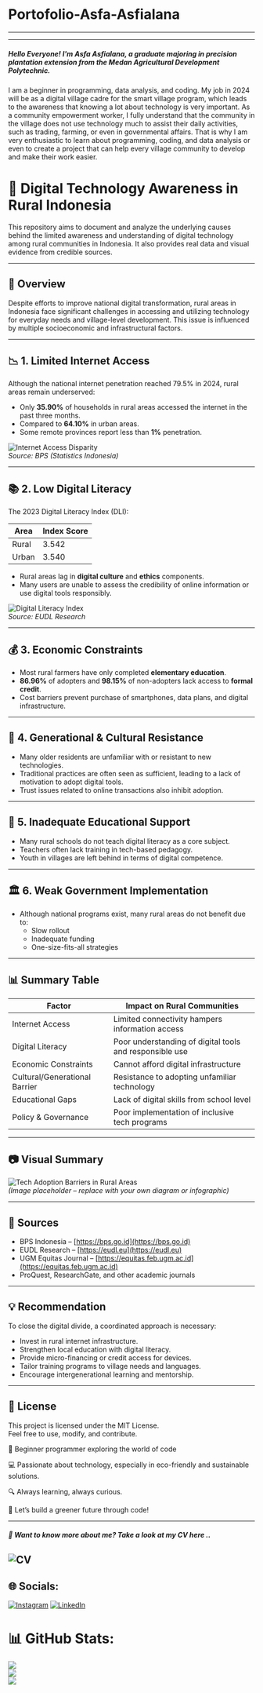 # Portofolio-Asfa-Asfialana
---

---
##### Hello Everyone! I'm Asfa Asfialana, a graduate majoring in precision plantation extension from the Medan Agricultural Development Polytechnic.
I am a beginner in programming, data analysis, and coding. My job in 2024 will be as a digital village cadre for the smart village program, which leads to the awareness that knowing a lot about technology is very important. As a community empowerment worker, I fully understand that the community in the village does not use technology much to assist their daily activities, such as trading, farming, or even in governmental affairs. That is why I am very enthusiastic to learn about programming, coding, and data analysis or even to create a project that can help every village community to develop and make their work easier.

# 📡 Digital Technology Awareness in Rural Indonesia

This repository aims to document and analyze the underlying causes behind the limited awareness and understanding of digital technology among rural communities in Indonesia. It also provides real data and visual evidence from credible sources.

---

## 📌 Overview

Despite efforts to improve national digital transformation, rural areas in Indonesia face significant challenges in accessing and utilizing technology for everyday needs and village-level development. This issue is influenced by multiple socioeconomic and infrastructural factors.

---

## 📉 1. Limited Internet Access

Although the national internet penetration reached 79.5% in 2024, rural areas remain underserved:

- Only **35.90%** of households in rural areas accessed the internet in the past three months.
- Compared to **64.10%** in urban areas.
- Some remote provinces report less than **1%** penetration.

![Internet Access Disparity](https://www.bps.go.id/images/infografis/Internet_Access_Disparity.png)  
*Source: BPS (Statistics Indonesia)*

---

## 📚 2. Low Digital Literacy

The 2023 Digital Literacy Index (DLI):

| Area   | Index Score |
|--------|-------------|
| Rural  | 3.542       |
| Urban  | 3.540       |

- Rural areas lag in **digital culture** and **ethics** components.
- Many users are unable to assess the credibility of online information or use digital tools responsibly.

![Digital Literacy Index](https://eudl.eu/images/dli_comparison_chart.png)  
*Source: EUDL Research*

---

## 💰 3. Economic Constraints

- Most rural farmers have only completed **elementary education**.
- **86.96%** of adopters and **98.15%** of non-adopters lack access to **formal credit**.
- Cost barriers prevent purchase of smartphones, data plans, and digital infrastructure.

---

## 🧓 4. Generational & Cultural Resistance

- Many older residents are unfamiliar with or resistant to new technologies.
- Traditional practices are often seen as sufficient, leading to a lack of motivation to adopt digital tools.
- Trust issues related to online transactions also inhibit adoption.

---

## 🏫 5. Inadequate Educational Support

- Many rural schools do not teach digital literacy as a core subject.
- Teachers often lack training in tech-based pedagogy.
- Youth in villages are left behind in terms of digital competence.

---

## 🏛️ 6. Weak Government Implementation

- Although national programs exist, many rural areas do not benefit due to:
  - Slow rollout
  - Inadequate funding
  - One-size-fits-all strategies

---

## 📊 Summary Table

| Factor                         | Impact on Rural Communities                               |
|-------------------------------|------------------------------------------------------------|
| Internet Access               | Limited connectivity hampers information access           |
| Digital Literacy              | Poor understanding of digital tools and responsible use   |
| Economic Constraints          | Cannot afford digital infrastructure                      |
| Cultural/Generational Barrier | Resistance to adopting unfamiliar technology              |
| Educational Gaps              | Lack of digital skills from school level                  |
| Policy & Governance           | Poor implementation of inclusive tech programs            |

---

## 📷 Visual Summary

![Tech Adoption Barriers in Rural Areas](https://www.example.com/factors_tech_adoption_rural_indonesia.png)  
*(Image placeholder – replace with your own diagram or infographic)*

---

## 📎 Sources

- BPS Indonesia – [https://bps.go.id](https://bps.go.id)
- EUDL Research – [https://eudl.eu](https://eudl.eu)
- UGM Equitas Journal – [https://equitas.feb.ugm.ac.id](https://equitas.feb.ugm.ac.id)
- ProQuest, ResearchGate, and other academic journals

---

## 💡 Recommendation

To close the digital divide, a coordinated approach is necessary:

- Invest in rural internet infrastructure.
- Strengthen local education with digital literacy.
- Provide micro-financing or credit access for devices.
- Tailor training programs to village needs and languages.
- Encourage intergenerational learning and mentorship.

---

## 📁 License

This project is licensed under the MIT License.  
Feel free to use, modify, and contribute.










🌱 Beginner programmer exploring the world of code

💻 Passionate about technology, especially in eco-friendly and sustainable solutions.

🔍 Always learning, always curious.

🚀 Let’s build a greener future through code!

---
##### 👋 Want to know more about me? Take a look at my CV here ..
![CV](https://github.com/Asfa-Asfialana/portofolio-Asfa-Asfialana/tree/main/CV-PDF)
---


## 🌐 Socials:
[![Instagram](https://img.shields.io/badge/Instagram-%23E4405F.svg?logo=Instagram&logoColor=white)](https://instagram.com/AS.ASFIALN) [![LinkedIn](https://img.shields.io/badge/LinkedIn-%230077B5.svg?logo=linkedin&logoColor=white)](https://linkedin.com/in/https://www.linkedin.com/in/asfaasfialana86/) 
# 📊 GitHub Stats:
![](https://github-readme-stats.vercel.app/api?username=asfa-asfialana&theme=dark&hide_border=false&include_all_commits=false&count_private=false)<br/>
![](https://nirzak-streak-stats.vercel.app/?user=asfa-asfialana&theme=dark&hide_border=false)<br/>
![](https://github-readme-stats.vercel.app/api/top-langs/?username=asfa-asfialana&theme=dark&hide_border=false&include_all_commits=false&count_private=false&layout=compact)

<!-- Proudly created with GPRM ( https://gprm.itsvg.in ) -->
